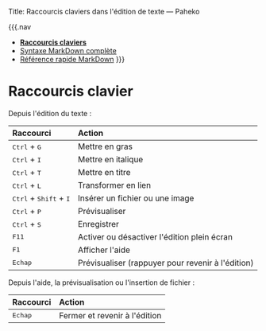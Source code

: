 Title: Raccourcis claviers dans l'édition de texte — Paheko

{{{.nav
* **[Raccourcis claviers](keyboard.html)**
* [Syntaxe MarkDown complète](markdown.html)
* [Référence rapide MarkDown](markdown_quickref.html)
}}}

# Raccourcis clavier

Depuis l'édition du texte :

| Raccourci | Action |
| :- | :- |
| <kbd>Ctrl</kbd> + <kbd>G</kbd> | Mettre en gras |
| <kbd>Ctrl</kbd> + <kbd>I</kbd> | Mettre en italique |
| <kbd>Ctrl</kbd> + <kbd>T</kbd> | Mettre en titre |
| <kbd>Ctrl</kbd> + <kbd>L</kbd> | Transformer en lien |
| <kbd>Ctrl</kbd> + <kbd>Shift</kbd> + <kbd>I</kbd> | Insérer un fichier ou une image |
| <kbd>Ctrl</kbd> + <kbd>P</kbd> | Prévisualiser |
| <kbd>Ctrl</kbd> + <kbd>S</kbd> | Enregistrer |
| <kbd>F11</kbd> | Activer ou désactiver l'édition plein écran |
| <kbd>F1</kbd> | Afficher l'aide |
| <kbd>Echap</kbd> | Prévisualiser (rappuyer pour revenir à l'édition) |


Depuis l'aide, la prévisualisation ou l'insertion de fichier :

| Raccourci | Action |
| :- | :- |
| <kbd>Echap</kbd> | Fermer et revenir à l'édition |
